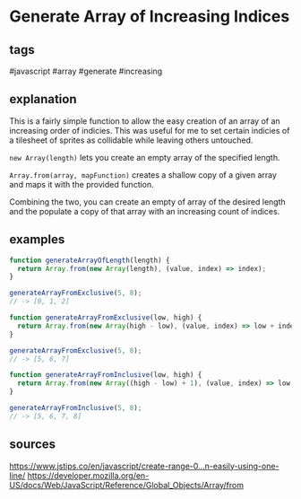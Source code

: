 # Generate Array of Increasing Indices
## tags
#javascript #array #generate #increasing

## explanation
This is a fairly simple function to allow the easy creation of an array of an increasing order of indicies. This was useful for me to set certain indicies of a tilesheet of sprites as collidable while leaving others untouched. 

`new Array(length)` lets you create an empty array of the specified length. 

`Array.from(array, mapFunction)` creates a shallow copy of a given array and maps it with the provided function.

Combining the two, you can create an empty of array of the desired length and the populate a copy of that array with an increasing count of indices.

## examples
```javascript
function generateArrayOfLength(length) {
  return Array.from(new Array(length), (value, index) => index);
}

generateArrayFromExclusive(5, 8);
// -> [0, 1, 2]
```

```javascript
function generateArrayFromExclusive(low, high) {
  return Array.from(new Array(high - low), (value, index) => low + index);
}

generateArrayFromExclusive(5, 8);
// -> [5, 6, 7]
```

```javascript
function generateArrayFromInclusive(low, high) {
  return Array.from(new Array((high - low) + 1), (value, index) => low + index);
}

generateArrayFromInclusive(5, 8);
// -> [5, 6, 7, 8]
```

## sources
https://www.jstips.co/en/javascript/create-range-0...n-easily-using-one-line/
https://developer.mozilla.org/en-US/docs/Web/JavaScript/Reference/Global_Objects/Array/from

